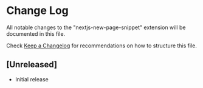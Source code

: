 # Change Log

All notable changes to the "nextjs-new-page-snippet" extension will be documented in this file.

Check [Keep a Changelog](http://keepachangelog.com/) for recommendations on how to structure this file.

## [Unreleased]

- Initial release